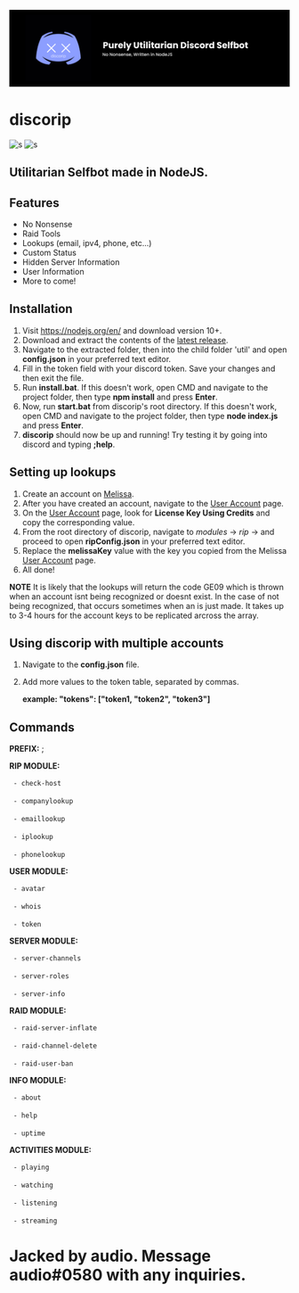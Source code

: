 ![discorip](./resources/banner.jpg)
# discorip
![s](https://img.shields.io/badge/release-v2-blue) ![s](https://img.shields.io/badge/last&nbsp;commit-september&nbsp;21,&nbsp;2020-blue)

## Utilitarian Selfbot made in NodeJS.

## Features
- No Nonsense
- Raid Tools
- Lookups (email, ipv4, phone, etc...)
- Custom Status
- Hidden Server Information
- User Information
- More to come!

## Installation 

1. Visit https://nodejs.org/en/ and download version 10+.
2. Download and extract the contents of the [latest release](https://github.com/audioo/discorip/releases/).
3. Navigate to the extracted folder, then into the child folder 'util' and open **config.json** in your preferred text editor.
4. Fill in the token field with your discord token. Save your changes and then exit the file.
5. Run **install.bat**. If this doesn't work, open CMD and navigate to the project folder, then type **npm install** and press **Enter**.
6. Now, run **start.bat** from discorip's root directory. If this doesn't work, open CMD and navigate to the project folder, then type **node index.js** and press **Enter**.
7. **discorip** should now be up and running! Try testing it by going into discord and typing **;help**.

## Setting up lookups

1. Create an account on [Melissa](https://www.melissa.com/).
2. After you have created an account, navigate to the [User Account](https://www.melissa.com/user/user_account.aspx) page.
3. On the [User Account](https://www.melissa.com/user/user_account.aspx) page, look for **License Key Using Credits** and copy the corresponding value.
4. From the root directory of discorip, navigate to *modules* -> *rip* -> and proceed to open **ripConfig.json** in your preferred text editor.
5. Replace the **melissaKey** value with the key you copied from the Melissa [User Account](https://www.melissa.com/user/user_account.aspx) page.
6. All done!

**NOTE**
It is likely that the lookups will return the code GE09 which is thrown when an account isnt being recognized or doesnt exist. In the case of not being recognized, that occurs sometimes when an is just made. It takes up to 3-4 hours for the account keys to be replicated arcross the array.


## Using discorip with multiple accounts

1. Navigate to the **config.json** file.
2. Add more values to the token table, separated by commas.

      **example: "tokens": ‎‎["token1, "token2", "token3"]‎‎**

## Commands
**PREFIX:** ;

**RIP MODULE:**
     
     - check-host
     
     - companylookup
     
     - emaillookup
     
     - iplookup
     
     - phonelookup

**USER MODULE:**
     
     - avatar
     
     - whois
     
     - token

**SERVER MODULE:**
     
     - server-channels
     
     - server-roles
     
     - server-info

**RAID MODULE:**
     
     - raid-server-inflate
     
     - raid-channel-delete
     
     - raid-user-ban

**INFO MODULE:**
     
     - about
     
     - help
     
     - uptime
     
**ACTIVITIES MODULE:**
     
     - playing
     
     - watching
     
     - listening
     
     - streaming


# Jacked by audio. Message audio#0580 with any inquiries.
